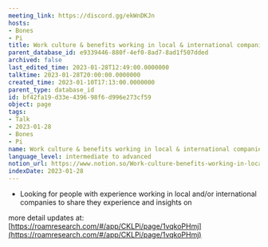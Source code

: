 ```yaml
---
meeting_link: https://discord.gg/ekWnDKJn
hosts:
- Bones
- Pi
title: Work culture & benefits working in local & international companies
parent_database_id: e9339446-880f-4ef0-8ad7-8ad1f507dded
archived: false
last_edited_time: 2023-01-28T12:49:00.0000000
talktime: 2023-01-28T20:00:00.0000000
created_time: 2023-01-10T17:13:00.0000000
parent_type: database_id
id: bf42fa19-d33e-4396-98f6-d996e273cf59
object: page
tags:
- Talk
- 2023-01-28
- Bones
- Pi
name: Work culture & benefits working in local & international companies
language_level: intermediate to advanced
notion_url: https://www.notion.so/Work-culture-benefits-working-in-local-international-companies-bf42fa19d33e439698f6d996e273cf59
indexDate: 2023-01-28
---
```


   - Looking for people with experience working in local and/or international companies to share they experience and insights on

more detail updates at:
[https://roamresearch.com/#/app/CKLPi/page/1vqkoPHmj](https://roamresearch.com/#/app/CKLPi/page/1vqkoPHmj)

























